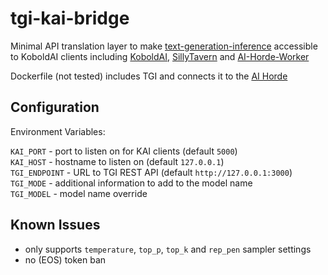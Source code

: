 
# tgi-kai-bridge

Minimal API translation layer to make [text-generation-inference](https://github.com/huggingface/text-generation-inference) accessible to KoboldAI clients including [KoboldAI](https://github.com/KoboldAI/KoboldAI-Client), [SillyTavern](https://github.com/SillyTavern/SillyTavern) and [AI-Horde-Worker](https://github.com/Haidra-Org/AI-Horde-Worker)

Dockerfile (not tested) includes TGI and connects it to the [AI Horde](https://aihorde.net/)

## Configuration

Environment Variables:

`KAI_PORT` - port to listen on for KAI clients (default `5000`)  
`KAI_HOST` - hostname to listen on (default `127.0.0.1`)  
`TGI_ENDPOINT` - URL to TGI REST API (default `http://127.0.0.1:3000`)  
`TGI_MODE` - additional information to add to the model name  
`TGI_MODEL` - model name override

## Known Issues

- only supports `temperature`, `top_p`, `top_k` and `rep_pen` sampler settings
- no (EOS) token ban

